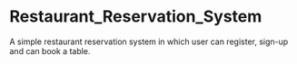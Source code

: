 # Restaurant_Reservation_System
A simple restaurant reservation system in which user can register, sign-up and can book a table. 
